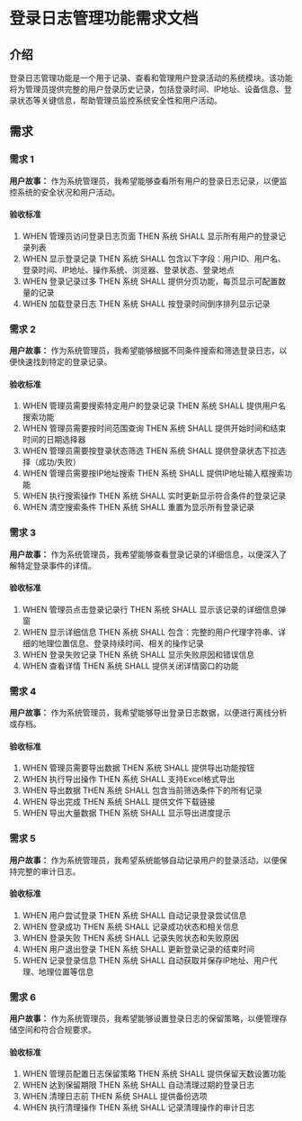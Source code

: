# 登录日志管理功能需求文档

## 介绍

登录日志管理功能是一个用于记录、查看和管理用户登录活动的系统模块。该功能将为管理员提供完整的用户登录历史记录，包括登录时间、IP地址、设备信息、登录状态等关键信息，帮助管理员监控系统安全性和用户活动。

## 需求

### 需求 1

**用户故事：** 作为系统管理员，我希望能够查看所有用户的登录日志记录，以便监控系统的安全状况和用户活动。

#### 验收标准

1. WHEN 管理员访问登录日志页面 THEN 系统 SHALL 显示所有用户的登录记录列表
2. WHEN 显示登录记录 THEN 系统 SHALL 包含以下字段：用户ID、用户名、登录时间、IP地址、操作系统、浏览器、登录状态、登录地点
3. WHEN 登录记录过多 THEN 系统 SHALL 提供分页功能，每页显示可配置数量的记录
4. WHEN 加载登录日志 THEN 系统 SHALL 按登录时间倒序排列显示记录

### 需求 2

**用户故事：** 作为系统管理员，我希望能够根据不同条件搜索和筛选登录日志，以便快速找到特定的登录记录。

#### 验收标准

1. WHEN 管理员需要搜索特定用户的登录记录 THEN 系统 SHALL 提供用户名搜索功能
2. WHEN 管理员需要按时间范围查询 THEN 系统 SHALL 提供开始时间和结束时间的日期选择器
3. WHEN 管理员需要按登录状态筛选 THEN 系统 SHALL 提供登录状态下拉选择（成功/失败）
4. WHEN 管理员需要按IP地址搜索 THEN 系统 SHALL 提供IP地址输入框搜索功能
5. WHEN 执行搜索操作 THEN 系统 SHALL 实时更新显示符合条件的登录记录
6. WHEN 清空搜索条件 THEN 系统 SHALL 重置为显示所有登录记录

### 需求 3

**用户故事：** 作为系统管理员，我希望能够查看登录记录的详细信息，以便深入了解特定登录事件的详情。

#### 验收标准

1. WHEN 管理员点击登录记录行 THEN 系统 SHALL 显示该记录的详细信息弹窗
2. WHEN 显示详细信息 THEN 系统 SHALL 包含：完整的用户代理字符串、详细的地理位置信息、登录持续时间、相关的操作记录
3. WHEN 登录失败记录 THEN 系统 SHALL 显示失败原因和错误信息
4. WHEN 查看详情 THEN 系统 SHALL 提供关闭详情窗口的功能

### 需求 4

**用户故事：** 作为系统管理员，我希望能够导出登录日志数据，以便进行离线分析或存档。

#### 验收标准

1. WHEN 管理员需要导出数据 THEN 系统 SHALL 提供导出功能按钮
2. WHEN 执行导出操作 THEN 系统 SHALL 支持Excel格式导出
3. WHEN 导出数据 THEN 系统 SHALL 包含当前筛选条件下的所有记录
4. WHEN 导出完成 THEN 系统 SHALL 提供文件下载链接
5. WHEN 导出大量数据 THEN 系统 SHALL 显示导出进度提示

### 需求 5

**用户故事：** 作为系统管理员，我希望系统能够自动记录用户的登录活动，以便保持完整的审计日志。

#### 验收标准

1. WHEN 用户尝试登录 THEN 系统 SHALL 自动记录登录尝试信息
2. WHEN 登录成功 THEN 系统 SHALL 记录成功状态和相关信息
3. WHEN 登录失败 THEN 系统 SHALL 记录失败状态和失败原因
4. WHEN 用户退出登录 THEN 系统 SHALL 更新登录记录的结束时间
5. WHEN 记录登录信息 THEN 系统 SHALL 自动获取并保存IP地址、用户代理、地理位置等信息

### 需求 6

**用户故事：** 作为系统管理员，我希望能够设置登录日志的保留策略，以便管理存储空间和符合合规要求。

#### 验收标准

1. WHEN 管理员配置日志保留策略 THEN 系统 SHALL 提供保留天数设置功能
2. WHEN 达到保留期限 THEN 系统 SHALL 自动清理过期的登录日志
3. WHEN 清理日志前 THEN 系统 SHALL 提供备份选项
4. WHEN 执行清理操作 THEN 系统 SHALL 记录清理操作的审计日志